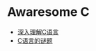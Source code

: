 # Awaresome C



- [深入理解C语言](https://coolshell.cn/articles/5761.html)
- [C语言的谜题](https://coolshell.cn/articles/945.html)
